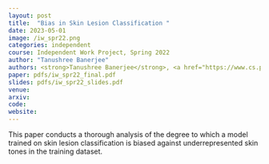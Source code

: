 ```yaml
---
layout: post
title:  "Bias in Skin Lesion Classification	"
date: 2023-05-01
image: /iw_spr22.png
categories: independent
course: Independent Work Project, Spring 2022
author: "Tanushree Banerjee"
authors: <strong>Tanushree Banerjee</strong>, <a href="https://www.cs.princeton.edu/~olgarus/">Olga Russakovsky</a>
paper: pdfs/iw_spr22_final.pdf
slides: pdfs/iw_spr22_slides.pdf
venue: 
arxiv: 
code: 
website: 
---
```

This paper conducts a thorough analysis of the degree to which a model trained on skin lesion classification is biased against underrepresented skin tones in the training dataset.
